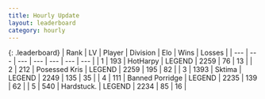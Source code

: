 ```yaml
---
title: Hourly Update
layout: leaderboard
category: hourly
---
```


{: .leaderboard}
| Rank | LV | Player | Division | Elo | Wins | Losses |
| --- | --- | --- | --- | --- | --- | --- |
| <span data-change="0">1</span> | 193 | <span title="ID: 623829">HotHarpy</span> | LEGEND | <span data-change="0">2259</span> | <span data-change="0">76</span> | <span data-change="0">13</span> |
| <span data-change="0">2</span> | 212 | <span title="ID: 402846">Posessed Kris</span> | LEGEND | <span data-change="0">2259</span> | <span data-change="0">195</span> | <span data-change="0">82</span> |
| <span data-change="0">3</span> | 1393 | <span title="ID: 353063">Sktima</span> | LEGEND | <span data-change="0">2249</span> | <span data-change="0">135</span> | <span data-change="0">35</span> |
| <span data-change="0">4</span> | 111 | <span title="ID: 659170">Banned Porridge</span> | LEGEND | <span data-change="0">2235</span> | <span data-change="0">139</span> | <span data-change="0">62</span> |
| <span data-change="0">5</span> | 540 | <span title="ID: 289238">Hardstuck.</span> | LEGEND | <span data-change="0">2234</span> | <span data-change="0">85</span> | <span data-change="0">16</span> |